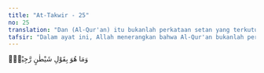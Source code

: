 ```yaml
---
title: "At-Takwir - 25"
no: 25
translation: "Dan (Al-Qur'an) itu bukanlah perkataan setan yang terkutuk,"
tafsir: "Dalam ayat ini, Allah menerangkan bahwa Al-Qur'an bukanlah perkataan setan yang terkutuk, dan bukanlah perkataan yang diletakkan oleh setan di atas lidah Muhammad ketika mengganggu akalnya seperti yang dituduhkan oleh orang Quraisy. Muhammad sudah terkenal sejak kecilnya dengan pikiran yang sehat dan tidak pernah berbuat khianat. Oleh karena itu, apa yang diterangkan oleh Muhammad tentang berita akhirat, surga, dan neraka bukanlah perkataan setan."
---
```


وَمَا هُوَ بِقَوْلِ شَيْطٰنٍ رَّجِيْمٍۚ
